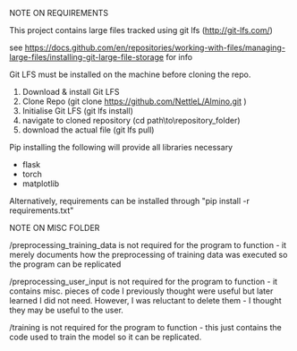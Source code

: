 NOTE ON REQUIREMENTS

This project contains large files tracked using git lfs (http://git-lfs.com/)

see https://docs.github.com/en/repositories/working-with-files/managing-large-files/installing-git-large-file-storage for info

Git LFS must be installed on the machine before cloning the repo.

1. Download & install Git LFS
2. Clone Repo (git clone https://github.com/NettleL/AImino.git )
3. Initialise Git LFS (git lfs install)
4. navigate to cloned repository (cd path\to\repository_folder)
5. download the actual file (git lfs pull)

Pip installing the following will provide all libraries necessary
- flask
- torch
- matplotlib
 
Alternatively, requirements can be installed through "pip install -r requirements.txt"

NOTE ON MISC FOLDER

/preprocessing_training_data is not required for the program to function - it merely documents how the preprocessing of training data was executed so the program can be replicated

/preprocessing_user_input is not required for the program to function - it contains misc. pieces of code I previously thought were useful but later learned I did not need. However, I was reluctant to delete them - I thought they may be useful to the user.

/training is not required for the program to function - this just contains the code used to train the model so it can be replicated.